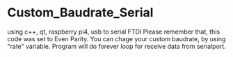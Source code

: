 # Custom_Baudrate_Serial
using c++, qt, raspberry pi4, usb to serial FTDI
Please remember that, this code was set to Even Parity.
You can chage your custom baudrate, by using "rate" variable.
Program will do forever loop for receive data from serialport.
